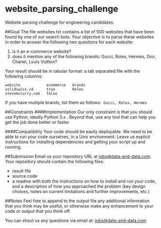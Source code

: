 # website_parsing_challenge
Website parsing challenge for engineering candidates.

##Goal
The file websites.txt contains a list of 500 websites that have been found by one of our search bots. Your objective is to parse these websites in order to answer the following two questions for each website:
  1. is it an e-commerce website?
  2. does it mention any of the following brands: Gucci, Rolex, Hermès, Dior, Chanel, Louis Vuitton?

Your result should be in tabular format: a tab separated file with the following columns: 
```
website            ecommerce   brands
solidswiss.cd      true        Rolex
stevemccurry.com   false          
```
If you have multiple brands, list them as follows:  ```Gucci, Rolex, Hermès```


##Constraints
####Implementation
Our only constraint is that you should use Python, ideally Python 3.x . Beyond that, use any tool that can help you get the job done better or faster.

####Compatibility
Your code should be easily deployable. We need to be able to run your code ourselves, in a Unix environment. Leave us explicit instructions for installing dependencies and getting your script up and running.


##Submission
Email us your repository URL at jobs@data-and-data.com. Your repository should contain the following files:
- result file
- source code
- a readme with both the instructions on how to install and run your code, and a description of how you approached the problem (key design choices, notes on current limitations and further improvements, etc.)


##Notes
Feel free to append to the output file any additional information that you think may be useful, or otherwise make any enhancement to your code or output that you think off.

You can shoot us any questions via email at: jobs@data-and-data.com

